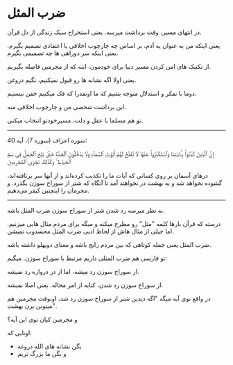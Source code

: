 ﻿<h1>ضرب المثل</h1>

<p>در انتهای مسیر، وقت برداشت میرسه. یعنی استخراج سبک زندگی از دل قرآن.</p>
<p>یعنی اینکه من به عنوان یه آدم، بر اساس چه چارچوب اخلاقی یا اعتقادی تصمیم بگیرم. یعنی اینکه سر دوراهی ها چه تصمیمی بگیرم.</p>
<p>از تکنیک های امن کردن مسیر دنیا برای خودمون، اینه که از مجرمین فاصله بگیریم.</p>
<p>یعنی اولا اگه نشانه ها رو قبول نمیکنیم، نگیم دروغن.</p>
<p>دوما با تفکر و استدلال متوجه بشیم که ما اونقدرا که فک میکنیم خفن نیستیم.</p>
<p>این برداشت شخصی من و چارچوب اخلاقی منه.</p>
<p>تو هم مسلما با عقل و دلت، مسیرخودتو انتخاب میکنی.</p>
<hr />
<p>سوره اعراف (سوره 7)، آیه 40:</p>
<p>إِنَّ ٱلَّذِينَ كَذَّبُوا۟ بِـَٔايَـٰتِنَا وَٱسْتَكْبَرُوا۟ عَنْهَا لَا تُفَتَّحُ لَهُمْ أَبْوَٰبُ ٱلسَّمَآءِ وَلَا يَدْخُلُونَ ٱلْجَنَّةَ حَتَّىٰ يَلِجَ ٱلْجَمَلُ فِى سَمِّ ٱلْخِيَاطِ ۚ وَكَذَٰلِكَ نَجْزِى ٱلْمُجْرِمِينَ</p>
<p>درهاى آسمان بر روى كسانى كه آيات ما را تكذيب كرده‌اند و از آنها سر برتافته‌اند، گشوده نخواهد شد و به بهشت در نخواهند آمد تا آنگاه كه شتر از سوراخ سوزن بگذرد. و مجرمان را اينچنين كيفر مى‌دهيم.</p>
<hr />
<p>به نظر میرسه رد شدن شتر از سوراخ سوزن ضرب المثل باشه.</p>
<p>درسته که قرآن بارها کلمه "مثل" رو مطرح میکنه و میگه برای مردم مثال هایی میزنیم. اما خیلی از مثال هاش از لحاظ ادبی ضرب المثل محسدوب نمیشن.</p>
<p>ضرب المثل یعنی جمله کوتاهی که بین مردم رایج باشه و معنای دوپهلو داشته باشه.</p>
<p>تو فارسی هم ضرب المثلی داریم مرتبط با سوراخ سوزن. میگیم:</p>
<p>از سوراخ سوزن رد میشه، اما از در دروازه رد نمیشه.</p>
<p>از سوراخ سوزن رد شدن، کنایه از امر محاله. یعنی اصلا نمیشه.</p>
<p>در واقع توی آیه میگه "اگه دیدین شتر از سوراخ سوزن رد شد، اونوقت مجرمین هم میتونن برن بهشت".</p>
<p>و مجرمین کیان توی این آیه؟</p>
<p>اونایی که:</p>
<ul>
    <li>بگن نشانه های الله دروغه</li>
    <li>و بگن ما بزرگ تریم</li>
</ul>